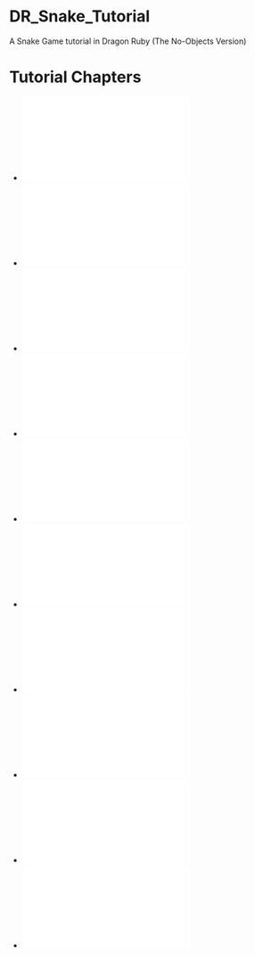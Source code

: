 # DR_Snake_Tutorial
A Snake Game tutorial in Dragon Ruby
(The No-Objects Version)

# Tutorial Chapters
* ![Part 0 - Setting Up](./tutorial/part-0.md)
* ![Part 1 - Drawing The Background](./tutorial/part-1.md)
* ![Part 2 - Drawing The Snake](./tutorial/part-2.md)
* ![Part 3 - Keyboard Input](./tutorial/part-3.md)
* ![Part 4 - Collisions](./tutorial/part-4.md)
* ![Part 5 - Something To Eat](./tutorial/part-5.md)
* ![Part 6 - A Growing Snake](./tutorial/part-6.md)
* ![Part 7 - Keeping Score](./tutorial/part-7.md)
* ![Part 8 - More Mechanics](./tutorial/part-8.md)
* ![Part 9 - Publishing](./tutorial/part-9.md)